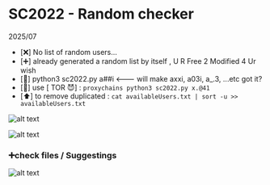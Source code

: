 # SC2022 - Random checker
2025/07

  - [❌] No list of random users...
  - [➕] already generated a random list by itself , U R Free 2 Modified 4 Ur wish
  - [📝] python3 sc2022.py a##i <--- will make axxi, a03i, a_.3, ...etc got it?
  - [🚨] use [ TOR 😈] : `proxychains python3 sc2022.py x.@41`
  - [⬆️] to remove duplicated : 
   `cat availableUsers.txt | sort -u >> availableUsers.txt`


![alt text](https://imgur.com/RpGagNu.png)

![alt text](https://imgur.com/wnwRehl.png)

### ➕check files / Suggestings

![alt text](https://imgur.com/6sjGTVC.png)

